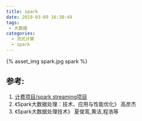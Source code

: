 ```yaml
---
title: spark
date: 2019-03-09 16:38:49
tags:
 - 大数据
categories: 
  - 流式计算
  - spark   
---
```


{% asset_img  spark.jpg  spark %}

## 参考:

1. [计费项目/spark streaming项目](https://github.com/www6v/urtc-bill/blob/master/src/main/java/ucloud/utrc/bill/SparkStreamingKafka.scala)
2. 《Spark大数据处理：技术、应用与性能优化》 高彦杰
3. 《Spark大数据处理技术》 夏俊鸾,黄洁,程浩等



